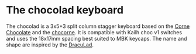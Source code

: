 # The chocolad keyboard

The chocolad is a 3x5+3 split column stagger keyboard based on the [Corne Chocolate](https://github.com/foostan/crkbd/blob/master/corne-chocolate/doc/buildguide_en.md) and the [chocorne](https://github.com/davidphilipbarr/36keys/tree/master/42Keys/chocorne). It is compatible with Kailh choc v1 switches and uses the 18x17mm spacing best suited to MBK keycaps. The name and shape are inspired by the [DracuLad](https://github.com/MangoIV/dracuLad/).
